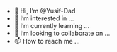 - 👋 Hi, I’m @Yusif-Dad
- 👀 I’m interested in ...
- 🌱 I’m currently learning ...
- 💞️ I’m looking to collaborate on ...
- 📫 How to reach me ...

<!---
Yusif-Dad/Yusif-Dad is a ✨ special ✨ repository because its `README.md` (this file) appears on your GitHub profile.
You can click the Preview link to take a look at your changes.
--->
